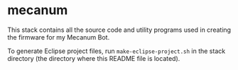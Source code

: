 mecanum
=======

This stack contains all the source code and utility programs used in creating the firmware for my Mecanum Bot.

To generate Eclipse project files, run `make-eclipse-project.sh` in the stack directory (the directory where this README file is located).
